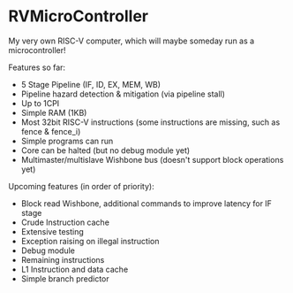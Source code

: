 # RVMicroController
My very own RISC-V computer, which will maybe someday run as a microcontroller!

Features so far:
* 5 Stage Pipeline (IF, ID, EX, MEM, WB)
* Pipeline hazard detection & mitigation (via pipeline stall)
* Up to 1CPI
* Simple RAM (1KB)
* Most 32bit RISC-V instructions (some instructions are missing, such as fence & fence_i)
* Simple programs can run
* Core can be halted (but no debug module yet)
* Multimaster/multislave Wishbone bus (doesn't support block operations yet)

Upcoming features (in order of priority):
* Block read Wishbone, additional commands to improve latency for IF stage
* Crude Instruction cache
* Extensive testing
* Exception raising on illegal instruction
* Debug module
* Remaining instructions
* L1 Instruction and data cache
* Simple branch predictor
